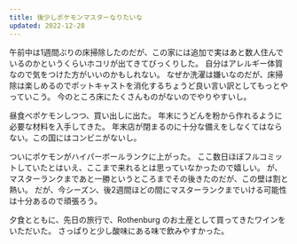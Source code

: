 ```yaml
---
title: 後少しポケモンマスターなりたいな
updated: 2022-12-28
---
```


午前中は1週間ぶりの床掃除したのだが、この家には追加で実はあと数人住んでいるのかというくらいホコリが出てきてびっくりした。
自分はアレルギー体質なので気をつけた方がいいのかもしれない。
なぜか洗濯は嫌いなのだが、床掃除は楽しめるのでポットキャストを消化するちょうど良い言い訳としてもっとやっていこう。
今のところ床にたくさんものがないのでやりやすいし。

昼食べポケモンしつつ、買い出しに出た。
年末にうどんを粉から作れるように必要な材料を入手してきた。
年末店が閉まるのに十分な備えをしなくてはならない。この国にはコンビニがないし。

ついにポケモンがハイパーボールランクに上がった。
ここ数日ほぼフルコミットしていたとはいえ、ここまで来れるとは思っていなかったので嬉しい。
が、マスターランクまであと一勝というところまでその後きたのだが、この壁は割と熱い。
だが、今シーズン、後2週間ほどの間にマスターランクまでいける可能性は十分あるので頑張ろう。

夕食とともに、先日の旅行で、Rothenburg のお土産として買ってきたワインをいただいた。
さっぱりと少し酸味にある味で飲みやすかった。
